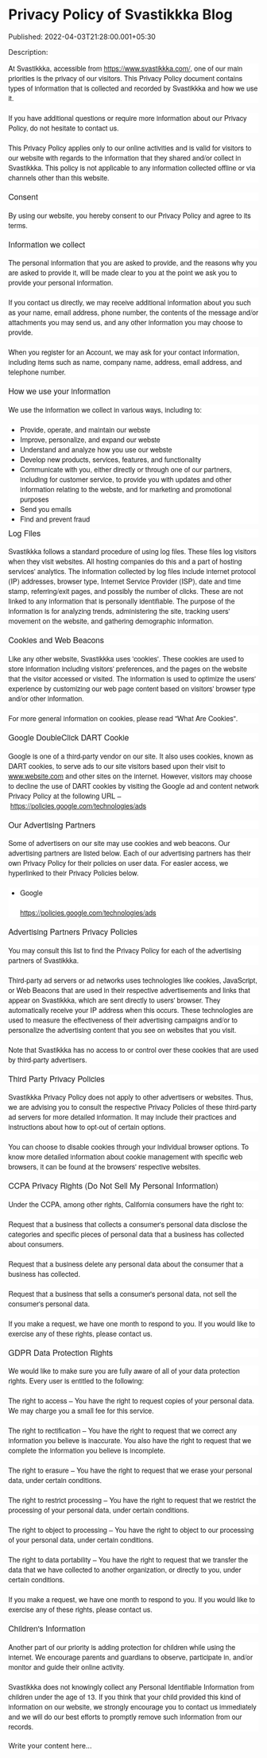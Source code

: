 # Privacy Policy of Svastikkka Blog

Published: 2022-04-03T21:28:00.001+05:30

Description: <div dir="ltr" style="text-align: left;" trbidi="on">
      <div style="background-color: white; box-sizing: border-box; font-family:
      &quot;helvetica neue&quot;, helvetica, arial, sans-serif; font-size: 14px;
      margin-bottom: 20px;">
      At Svastikkka, accessible from&nbsp;<a
      href="https://svastikkka.blogspot.com/">https://www.svastikkka.com/</a>, one of our
      main priorities is the privacy of our visitors. This Privacy Policy document contains types of
      information that is collected and recorded by Svastikkka&nbsp;and how we use
      it.</div>
      <div style="background-color: white; box-sizing: border-box; font-family:
      &quot;helvetica neue&quot;, helvetica, arial, sans-serif; font-size: 14px;
      margin-bottom: 20px;">
      If you have additional questions or require more information about our Privacy Policy, do not
      hesitate to contact us.</div>
      <div style="background-color: white; box-sizing: border-box; font-family:
      &quot;helvetica neue&quot;, helvetica, arial, sans-serif; font-size: 14px;
      margin-bottom: 20px;">
      This Privacy Policy applies only to our online activities and is valid for visitors to our
      website with regards to the information that they shared and/or collect in Svastikkka. This
      policy is not applicable to any information collected offline or via channels other than this
      website.</div>
      <h2 style="background-color: white; box-sizing: border-box; font-family:
      &quot;helvetica neue&quot;, helvetica, arial, sans-serif; font-size: 16px;
      font-weight: 400; line-height: 1.1; margin: 0px 0px 18px;">
      Consent</h2>
      <div style="background-color: white; box-sizing: border-box; font-family:
      &quot;helvetica neue&quot;, helvetica, arial, sans-serif; font-size: 14px;
      margin-bottom: 20px;">
      By using our website, you hereby consent to our Privacy Policy and agree to its
      terms.</div>
      <h2 style="background-color: white; box-sizing: border-box; font-family:
      &quot;helvetica neue&quot;, helvetica, arial, sans-serif; font-size: 16px;
      font-weight: 400; line-height: 1.1; margin: 0px 0px 18px;">
      Information we collect</h2>
      <div style="background-color: white; box-sizing: border-box; font-family:
      &quot;helvetica neue&quot;, helvetica, arial, sans-serif; font-size: 14px;
      margin-bottom: 20px;">
      The personal information that you are asked to provide, and the reasons why you are asked to
      provide it, will be made clear to you at the point we ask you to provide your personal
      information.</div>
      <div style="background-color: white; box-sizing: border-box; font-family:
      &quot;helvetica neue&quot;, helvetica, arial, sans-serif; font-size: 14px;
      margin-bottom: 20px;">
      If you contact us directly, we may receive additional information about you such as your name,
      email address, phone number, the contents of the message and/or attachments you may send us,
      and any other information you may choose to provide.</div>
      <div style="background-color: white; box-sizing: border-box; font-family:
      &quot;helvetica neue&quot;, helvetica, arial, sans-serif; font-size: 14px;
      margin-bottom: 20px;">
      When you register for an Account, we may ask for your contact information, including items
      such as name, company name, address, email address, and telephone number.</div>
      <h2 style="background-color: white; box-sizing: border-box; font-family:
      &quot;helvetica neue&quot;, helvetica, arial, sans-serif; font-size: 16px;
      font-weight: 400; line-height: 1.1; margin: 0px 0px 18px;">
      How we use your information</h2>
      <div style="background-color: white; box-sizing: border-box; font-family:
      &quot;helvetica neue&quot;, helvetica, arial, sans-serif; font-size: 14px;
      margin-bottom: 20px;">
      We use the information we collect in various ways, including to:</div>
      <ul style="background-color: white; box-sizing: border-box; font-family:
      &quot;helvetica neue&quot;, helvetica, arial, sans-serif; font-size: 14px;
      margin-bottom: 10px; margin-top: 0px;">
      <li style="box-sizing: border-box;">Provide, operate, and maintain our webste</li>
      <li style="box-sizing: border-box;">Improve, personalize, and expand our
      webste</li>
      <li style="box-sizing: border-box;">Understand and analyze how you use our
      webste</li>
      <li style="box-sizing: border-box;">Develop new products, services, features, and
      functionality</li>
      <li style="box-sizing: border-box;">Communicate with you, either directly or through one
      of our partners, including for customer service, to provide you with updates and other
      information relating to the webste, and for marketing and promotional purposes</li>
      <li style="box-sizing: border-box;">Send you emails</li>
      <li style="box-sizing: border-box;">Find and prevent fraud</li>
      </ul>
      <h2 style="background-color: white; box-sizing: border-box; font-family:
      &quot;helvetica neue&quot;, helvetica, arial, sans-serif; font-size: 16px;
      font-weight: 400; line-height: 1.1; margin: 0px 0px 18px;">
      Log Files</h2>
      <div style="background-color: white; box-sizing: border-box; font-family:
      &quot;helvetica neue&quot;, helvetica, arial, sans-serif; font-size: 14px;
      margin-bottom: 20px;">
      Svastikkka follows a standard procedure of using log files. These files log visitors when they
      visit websites. All hosting companies do this and a part of hosting services' analytics. The
      information collected by log files include internet protocol (IP) addresses, browser type,
      Internet Service Provider (ISP), date and time stamp, referring/exit pages, and possibly the
      number of clicks. These are not linked to any information that is personally identifiable. The
      purpose of the information is for analyzing trends, administering the site, tracking users'
      movement on the website, and gathering demographic information.&nbsp;</div>
      <h2 style="background-color: white; box-sizing: border-box; font-family:
      &quot;helvetica neue&quot;, helvetica, arial, sans-serif; font-size: 16px;
      font-weight: 400; line-height: 1.1; margin: 0px 0px 18px;">
      Cookies and Web Beacons</h2>
      <div style="background-color: white; box-sizing: border-box; font-family:
      &quot;helvetica neue&quot;, helvetica, arial, sans-serif; font-size: 14px;
      margin-bottom: 20px;">
      Like any other website, Svastikkka&nbsp;uses 'cookies'. These cookies are used to store
      information including visitors' preferences, and the pages on the website that the visitor
      accessed or visited. The information is used to optimize the users' experience by customizing
      our web page content based on visitors' browser type and/or other information.</div>
      <div style="background-color: white; box-sizing: border-box; font-family:
      &quot;helvetica neue&quot;, helvetica, arial, sans-serif; font-size: 14px;
      margin-bottom: 20px;">
      For more general information on cookies, please read&nbsp;<a
      href="https://www.cookieconsent.com/what-are-cookies/" style="background-color: transparent;
      box-sizing: border-box; text-decoration-line: none;">"What Are
      Cookies"</a>.</div>
      <h2 style="background-color: white; box-sizing: border-box; font-family:
      &quot;helvetica neue&quot;, helvetica, arial, sans-serif; font-size: 16px;
      font-weight: 400; line-height: 1.1; margin: 0px 0px 18px;">
      Google DoubleClick DART Cookie</h2>
      <div style="background-color: white; box-sizing: border-box; font-family:
      &quot;helvetica neue&quot;, helvetica, arial, sans-serif; font-size: 14px;
      margin-bottom: 20px;">
      Google is one of a third-party vendor on our site. It also uses cookies, known as DART
      cookies, to serve ads to our site visitors based upon their visit to www.website.com and other
      sites on the internet. However, visitors may choose to decline the use of DART cookies by
      visiting the Google ad and content network Privacy Policy at the following URL
      –&nbsp;<a href="https://policies.google.com/technologies/ads" style="background-color:
      transparent; box-sizing: border-box; text-decoration-line:
      none;">https://policies.google.com/technologies/ads</a></div>
      <h2 style="background-color: white; box-sizing: border-box; font-family:
      &quot;helvetica neue&quot;, helvetica, arial, sans-serif; font-size: 16px;
      font-weight: 400; line-height: 1.1; margin: 0px 0px 18px;">
      Our Advertising Partners</h2>
      <div style="background-color: white; box-sizing: border-box; font-family:
      &quot;helvetica neue&quot;, helvetica, arial, sans-serif; font-size: 14px;
      margin-bottom: 20px;">
      Some of advertisers on our site may use cookies and web beacons. Our advertising partners are
      listed below. Each of our advertising partners has their own Privacy Policy for their policies
      on user data. For easier access, we hyperlinked to their Privacy Policies below.</div>
      <ul style="background-color: white; box-sizing: border-box; font-family:
      &quot;helvetica neue&quot;, helvetica, arial, sans-serif; font-size: 14px;
      margin-bottom: 10px; margin-top: 0px;">
      <li style="box-sizing: border-box;"><div style="box-sizing: border-box;
      margin-bottom: 20px;">
      Google</div>
      <div style="box-sizing: border-box; margin-bottom: 20px;">
      <a href="https://policies.google.com/technologies/ads" style="background-color:
      transparent; box-sizing: border-box; text-decoration-line: none;"><span style="color:
      black;">https://policies.google.com/technologies/ads</span></a></div>
      </li>
      </ul>
      <h2 style="background-color: white; box-sizing: border-box; font-family:
      &quot;helvetica neue&quot;, helvetica, arial, sans-serif; font-size: 16px;
      font-weight: 400; line-height: 1.1; margin: 0px 0px 18px;">
      Advertising Partners Privacy Policies</h2>
      <div style="background-color: white; box-sizing: border-box; font-family:
      &quot;helvetica neue&quot;, helvetica, arial, sans-serif; font-size: 14px;
      margin-bottom: 20px;">
      You may consult this list to find the Privacy Policy for each of the advertising partners of
      Svastikkka.</div>
      <div style="background-color: white; box-sizing: border-box; font-family:
      &quot;helvetica neue&quot;, helvetica, arial, sans-serif; font-size: 14px;
      margin-bottom: 20px;">
      Third-party ad servers or ad networks uses technologies like cookies, JavaScript, or Web
      Beacons that are used in their respective advertisements and links that appear on Svastikkka,
      which are sent directly to users' browser. They automatically receive your IP address when
      this occurs. These technologies are used to measure the effectiveness of their advertising
      campaigns and/or to personalize the advertising content that you see on websites that you
      visit.</div>
      <div style="background-color: white; box-sizing: border-box; font-family:
      &quot;helvetica neue&quot;, helvetica, arial, sans-serif; font-size: 14px;
      margin-bottom: 20px;">
      Note that Svastikkka&nbsp;has no access to or control over these cookies that are used by
      third-party advertisers.</div>
      <h2 style="background-color: white; box-sizing: border-box; font-family:
      &quot;helvetica neue&quot;, helvetica, arial, sans-serif; font-size: 16px;
      font-weight: 400; line-height: 1.1; margin: 0px 0px 18px;">
      Third Party Privacy Policies</h2>
      <div style="background-color: white; box-sizing: border-box; font-family:
      &quot;helvetica neue&quot;, helvetica, arial, sans-serif; font-size: 14px;
      margin-bottom: 20px;">
      Svastikkka Privacy Policy does not apply to other advertisers or websites. Thus, we are
      advising you to consult the respective Privacy Policies of these third-party ad servers for
      more detailed information. It may include their practices and instructions about how to
      opt-out of certain options.</div>
      <div style="background-color: white; box-sizing: border-box; font-family:
      &quot;helvetica neue&quot;, helvetica, arial, sans-serif; font-size: 14px;
      margin-bottom: 20px;">
      You can choose to disable cookies through your individual browser options. To know more
      detailed information about cookie management with specific web browsers, it can be found at
      the browsers' respective websites.</div>
      <h2 style="background-color: white; box-sizing: border-box; font-family:
      &quot;helvetica neue&quot;, helvetica, arial, sans-serif; font-size: 16px;
      font-weight: 400; line-height: 1.1; margin: 0px 0px 18px;">
      CCPA Privacy Rights (Do Not Sell My Personal Information)</h2>
      <div style="background-color: white; box-sizing: border-box; font-family:
      &quot;helvetica neue&quot;, helvetica, arial, sans-serif; font-size: 14px;
      margin-bottom: 20px;">
      Under the CCPA, among other rights, California consumers have the right to:</div>
      <div style="background-color: white; box-sizing: border-box; font-family:
      &quot;helvetica neue&quot;, helvetica, arial, sans-serif; font-size: 14px;
      margin-bottom: 20px;">
      Request that a business that collects a consumer's personal data disclose the categories and
      specific pieces of personal data that a business has collected about consumers.</div>
      <div style="background-color: white; box-sizing: border-box; font-family:
      &quot;helvetica neue&quot;, helvetica, arial, sans-serif; font-size: 14px;
      margin-bottom: 20px;">
      Request that a business delete any personal data about the consumer that a business has
      collected.</div>
      <div style="background-color: white; box-sizing: border-box; font-family:
      &quot;helvetica neue&quot;, helvetica, arial, sans-serif; font-size: 14px;
      margin-bottom: 20px;">
      Request that a business that sells a consumer's personal data, not sell the consumer's
      personal data.</div>
      <div style="background-color: white; box-sizing: border-box; font-family:
      &quot;helvetica neue&quot;, helvetica, arial, sans-serif; font-size: 14px;
      margin-bottom: 20px;">
      If you make a request, we have one month to respond to you. If you would like to exercise any
      of these rights, please contact us.</div>
      <h2 style="background-color: white; box-sizing: border-box; font-family:
      &quot;helvetica neue&quot;, helvetica, arial, sans-serif; font-size: 16px;
      font-weight: 400; line-height: 1.1; margin: 0px 0px 18px;">
      GDPR Data Protection Rights</h2>
      <div style="background-color: white; box-sizing: border-box; font-family:
      &quot;helvetica neue&quot;, helvetica, arial, sans-serif; font-size: 14px;
      margin-bottom: 20px;">
      We would like to make sure you are fully aware of all of your data protection rights. Every
      user is entitled to the following:</div>
      <div style="background-color: white; box-sizing: border-box; font-family:
      &quot;helvetica neue&quot;, helvetica, arial, sans-serif; font-size: 14px;
      margin-bottom: 20px;">
      The right to access – You have the right to request copies of your personal data. We may
      charge you a small fee for this service.</div>
      <div style="background-color: white; box-sizing: border-box; font-family:
      &quot;helvetica neue&quot;, helvetica, arial, sans-serif; font-size: 14px;
      margin-bottom: 20px;">
      The right to rectification – You have the right to request that we correct any information you
      believe is inaccurate. You also have the right to request that we complete the information you
      believe is incomplete.</div>
      <div style="background-color: white; box-sizing: border-box; font-family:
      &quot;helvetica neue&quot;, helvetica, arial, sans-serif; font-size: 14px;
      margin-bottom: 20px;">
      The right to erasure – You have the right to request that we erase your personal data, under
      certain conditions.</div>
      <div style="background-color: white; box-sizing: border-box; font-family:
      &quot;helvetica neue&quot;, helvetica, arial, sans-serif; font-size: 14px;
      margin-bottom: 20px;">
      The right to restrict processing – You have the right to request that we restrict the
      processing of your personal data, under certain conditions.</div>
      <div style="background-color: white; box-sizing: border-box; font-family:
      &quot;helvetica neue&quot;, helvetica, arial, sans-serif; font-size: 14px;
      margin-bottom: 20px;">
      The right to object to processing – You have the right to object to our processing of your
      personal data, under certain conditions.</div>
      <div style="background-color: white; box-sizing: border-box; font-family:
      &quot;helvetica neue&quot;, helvetica, arial, sans-serif; font-size: 14px;
      margin-bottom: 20px;">
      The right to data portability – You have the right to request that we transfer the data that
      we have collected to another organization, or directly to you, under certain
      conditions.</div>
      <div style="background-color: white; box-sizing: border-box; font-family:
      &quot;helvetica neue&quot;, helvetica, arial, sans-serif; font-size: 14px;
      margin-bottom: 20px;">
      If you make a request, we have one month to respond to you. If you would like to exercise any
      of these rights, please contact us.</div>
      <h2 style="background-color: white; box-sizing: border-box; font-family:
      &quot;helvetica neue&quot;, helvetica, arial, sans-serif; font-size: 16px;
      font-weight: 400; line-height: 1.1; margin: 0px 0px 18px;">
      Children's Information</h2>
      <div style="background-color: white; box-sizing: border-box; font-family:
      &quot;helvetica neue&quot;, helvetica, arial, sans-serif; font-size: 14px;
      margin-bottom: 20px;">
      Another part of our priority is adding protection for children while using the internet. We
      encourage parents and guardians to observe, participate in, and/or monitor and guide their
      online activity.</div>
      <div style="background-color: white; box-sizing: border-box; font-family:
      &quot;helvetica neue&quot;, helvetica, arial, sans-serif; font-size: 14px;
      margin-bottom: 20px;">
      Svastikkka does not knowingly collect any Personal Identifiable Information from children
      under the age of 13. If you think that your child provided this kind of information on our
      website, we strongly encourage you to contact us immediately and we will do our best efforts
      to promptly remove such information from our records.</div>
      </div>


Write your content here...
